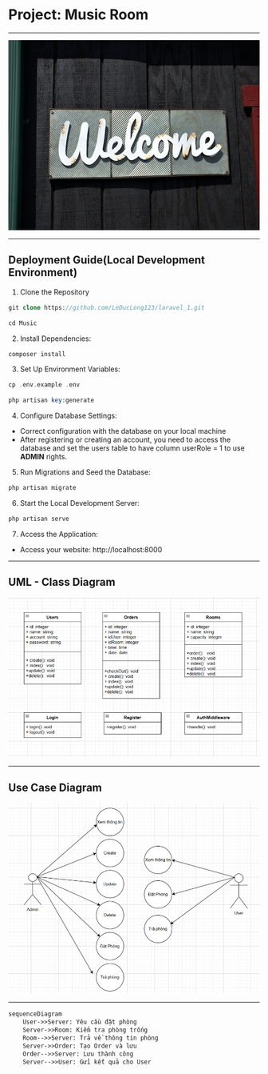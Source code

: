 # Project: Music Room

---

<img src="./image/welcome.jpg" alt="Welcome" width="820" height="380">

---

## Deployment Guide(Local Development Environment)
1. Clone the Repository
```php
git clone https://github.com/LeDucLong123/laravel_1.git
```
```php
cd Music
```
2. Install Dependencies:
```php
composer install
```
3. Set Up Environment Variables:
```php
cp .env.example .env
```
```php
php artisan key:generate
```
4. Configure Database Settings:
- Correct configuration with the database on your local machine
- After registering or creating an account, you need to access the database and set the users table to have column userRole = 1 to use **ADMIN** rights.
5. Run Migrations and Seed the Database:
```php
php artisan migrate
```
6. Start the Local Development Server:
```php
php artisan serve
```
7. Access the Application:
- Access your website: http://localhost:8000

---

## UML - Class Diagram

<img src="./image/class.png" alt="Welcome" width="820">

---

## Use Case Diagram

<img src="./image/usecase.png" alt="Welcome" width="820">

---

```mermaid
sequenceDiagram
    User->>Server: Yêu cầu đặt phòng
    Server->>Room: Kiểm tra phòng trống
    Room-->>Server: Trả về thông tin phòng
    Server->>Order: Tạo Order và lưu
    Order-->>Server: Lưu thành công
    Server-->>User: Gửi kết quả cho User